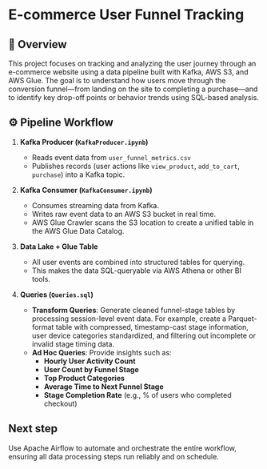 # E-commerce User Funnel Tracking

## 📌 Overview

This project focuses on tracking and analyzing the user journey through an e-commerce website using a data pipeline built with Kafka, AWS S3, and AWS Glue. The goal is to understand how users move through the conversion funnel—from landing on the site to completing a purchase—and to identify key drop-off points or behavior trends using SQL-based analysis.

## ⚙️ Pipeline Workflow

1. **Kafka Producer (`KafkaProducer.ipynb`)**
   - Reads event data from `user_funnel_metrics.csv`
   - Publishes records (user actions like `view_product`, `add_to_cart`, `purchase`) into a Kafka topic.

2. **Kafka Consumer (`KafkaConsumer.ipynb`)**
   - Consumes streaming data from Kafka.
   - Writes raw event data to an AWS S3 bucket in real time.
   - AWS Glue Crawler scans the S3 location to create a unified table in the AWS Glue Data Catalog.

3. **Data Lake + Glue Table**
   - All user events are combined into structured tables for querying.
   - This makes the data SQL-queryable via AWS Athena or other BI tools.

4. **Queries (`Queries.sql`)**
   - **Transform Queries**: Generate cleaned funnel-stage tables by processing session-level event data. For example, create a Parquet-format table with compressed, timestamp-cast stage information, user device categories standardized, and filtering out incomplete or invalid stage timing data.
   - **Ad Hoc Queries**: Provide insights such as:
     - **Hourly User Activity Count**
     - **User Count by Funnel Stage**
     - **Top Product Categories**
     - **Average Time to Next Funnel Stage**
     - **Stage Completion Rate** (e.g., % of users who completed checkout)
    
## Next step
Use Apache Airflow to automate and orchestrate the entire workflow, ensuring all data processing steps run reliably and on schedule.
